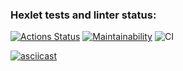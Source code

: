 ### Hexlet tests and linter status:
[![Actions Status](https://github.com/aidos42/backend-project-lvl2/workflows/hexlet-check/badge.svg)](https://github.com/aidos42/backend-project-lvl2/actions)
[![Maintainability](https://api.codeclimate.com/v1/badges/e3e84cefad4ed4eef913/maintainability)](https://codeclimate.com/github/aidos42/backend-project-lvl2/maintainability)
![CI](https://github.com/aidos42/backend-project-lvl2/workflows/ci/badge.svg)

[![asciicast](https://asciinema.org/a/fL4rPOXjwKQ1MJcXgvl86igbY.svg)](https://asciinema.org/a/fL4rPOXjwKQ1MJcXgvl86igbY)

